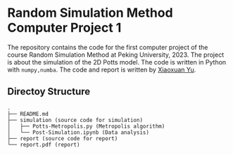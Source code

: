 # Random Simulation Method Computer Project 1
The repository contains the code for the first computer project of the course Random Simulation Method at Peking University, 2023. The project is about the simulation of the 2D Potts model. The code is written in Python with `numpy,numba`. The code and report is written by [Xiaoxuan Yu](https://github.com/xiaoxuan-yu).
## Directoy Structure
```
.
├── README.md
├── simulation (source code for simulation)
│   ├── Potts-Metropolis.py (Metropolis algorithm)
│   └── Post-Simulation.ipynb (Data analysis)
├── report (source code for report)
└── report.pdf (report)
```
